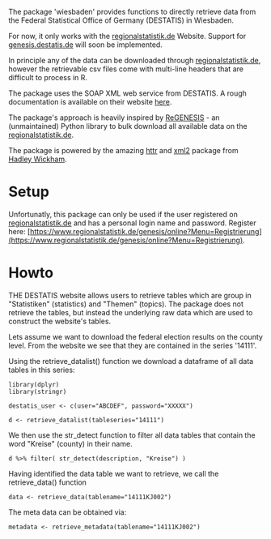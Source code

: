 The package 'wiesbaden' provides functions to directly retrieve data from the Federal Statistical Office of Germany (DESTATIS) in Wiesbaden. 

For now, it only works with the [regionalstatistik.de](https://www.regionalstatistik.de/genesis/online) Website. Support for [genesis.destatis.de](https://www-genesis.destatis.de/genesis/online) will soon be implemented. 

In principle any of the data can be downloaded through [regionalstatistik.de](https://www.regionalstatistik.de/genesis/online), however the retrievable csv files come with multi-line headers that are difficult to process in R. 

The package uses the SOAP XML web service from DESTATIS. A rough documentation is available on their website [here](https://www-genesis.destatis.de/genesis/online?Menu=Webservice). 

The package's approach is heavily inspired by [ReGENESIS](https://github.com/pudo/regenesis) - an (unmaintained) Python library to bulk download all available data on the [regionalstatistik.de](https://www.regionalstatistik.de/genesis/online). 

The package is powered by the amazing [httr](https://github.com/hadley/httr) and [xml2](https://github.com/hadley/xml2) package from [Hadley Wickham](http://hadley.nz/). 

# Setup 

Unfortunatly, this package can only be used if the user registered on [regionalstatistik.de](https://www.regionalstatistik.de/genesis/online) and has a personal login name and password. Register here: [https://www.regionalstatistik.de/genesis/online?Menu=Registrierung](https://www.regionalstatistik.de/genesis/online?Menu=Registrierung). 


# Howto 

THE DESTATIS website allows users to retrieve tables which are group in "Statistiken" (statistics) and "Themen" (topics). The  package does not retrieve the tables, but instead the underlying raw data which are used to construct the website's tables.

Lets assume we want to download the federal election results on the county level. From the website we see that they are contained in the series '14111'. 

Using the retrieve_datalist() function we download a dataframe of all data tables in this series: 

	library(dplyr)
	library(stringr)

	destatis_user <- c(user="ABCDEF", password="XXXXX")

	d <- retrieve_datalist(tableseries="14111")

We then use the str_detect function to filter all data tables that contain the word "Kreise" (county)
in their name. 

	d %>% filter( str_detect(description, "Kreise") ) 

Having identified the data table we want to retrieve, we call the retrieve_data() function

	data <- retrieve_data(tablename="14111KJ002")

The meta data can be obtained via:

	metadata <- retrieve_metadata(tablename="14111KJ002")

